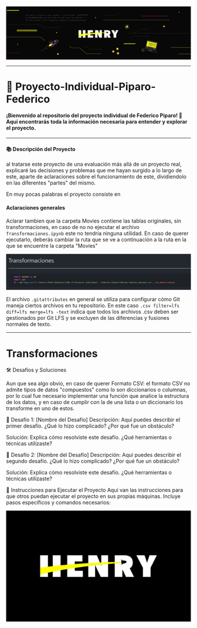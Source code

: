 
![BannerHenry](images/Henry/HEADER-BLOG-NEGRO-01.jpg)

---


# 🚀 Proyecto-Individual-Piparo-Federico

####  ¡Bienvenido al repositorio del proyecto individual de Federico Piparo! 🎉 Aquí encontrarás toda la información necesaria para entender y explorar el proyecto.

---

#### 📚 Descripción del Proyecto
al tratarse este proyecto de una evaluación más allá de un proyecto real, explicaré las decisiones y problemas que me hayan surgido a lo largo de este, aparte de aclaraciones sobre el funcionamiento de este, dividiendolo en las diferentes "partes" del mismo.

En muy pocas palabras el proyecto consiste en


#### Aclaraciones generales 

Aclarar tambien que la carpeta Movies contiene las tablas originales, sin transformaciones, en caso de no no ejecutar el archivo `Transformaciones.ipynb` este no tendría ninguna utilidad. En caso de querer ejecutarlo, deberás cambiar la ruta que se ve a continuación a la ruta en la que se encuentre la carpeta "Movies"



![RutaDeMovies](images/Henry/rutapd.JPG)

 El archivo `.gitattributes`  en general se utiliza para configurar cómo Git maneja ciertos archivos en tu repositorio. En este caso `.csv filter=lfs diff=lfs merge=lfs -text` indica que todos los archivos .csv deben ser gestionados por Git LFS y se excluyen de las diferencias y fusiones normales de texto.

---

# Transformaciones


🛠️ Desafíos y Soluciones

Aun que sea algo obvio, en caso de querer 
Formato CSV: el formato CSV no admite tipos de datos "compuestos" como lo son diccionarios o columnas, por lo cual fue necesario implementar una función que analice la estructura de los datos, y en caso de cumplir con la de una lista o un diccionario los transforme en uno de estos. 

🧩 Desafío 1: [Nombre del Desafío]
Descripción:
Aquí puedes describir el primer desafío. ¿Qué lo hizo complicado? ¿Por qué fue un obstáculo?

Solución:
Explica cómo resolviste este desafío. ¿Qué herramientas o técnicas utilizaste?

🧩 Desafío 2: [Nombre del Desafío]
Descripción:
Aquí puedes describir el segundo desafío. ¿Qué lo hizo complicado? ¿Por qué fue un obstáculo?

Solución:
Explica cómo resolviste este desafío. ¿Qué herramientas o técnicas utilizaste?

📝 Instrucciones para Ejecutar el Proyecto
Aquí van las instrucciones para que otros puedan ejecutar el proyecto en sus propias máquinas. Incluye pasos específicos y comandos necesarios:

![logo Henry](images/Henry/Soy-Henry-logo.jpg)
